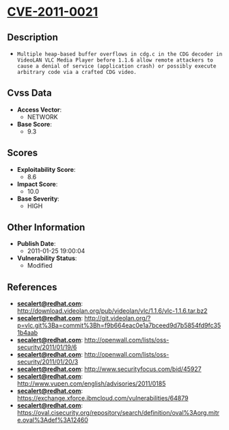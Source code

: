 
# [CVE-2011-0021](https://cve.mitre.org/cgi-bin/cvename.cgi?name=CVE-2011-0021)

## Description

- `Multiple heap-based buffer overflows in cdg.c in the CDG decoder in VideoLAN VLC Media Player before 1.1.6 allow remote attackers to cause a denial of service (application crash) or possibly execute arbitrary code via a crafted CDG video.`

## Cvss Data

- **Access Vector**:
  - NETWORK
- **Base Score**:
  - 9.3

## Scores

- **Exploitability Score**:
  - 8.6
- **Impact Score**:
  - 10.0
- **Base Severity**:
  - HIGH

## Other Information

- **Publish Date**:
  - 2011-01-25 19:00:04
- **Vulnerability Status**:
  - Modified

## References

- **secalert@redhat.com**: http://download.videolan.org/pub/videolan/vlc/1.1.6/vlc-1.1.6.tar.bz2
- **secalert@redhat.com**: http://git.videolan.org/?p=vlc.git%3Ba=commit%3Bh=f9b664eac0e1a7bceed9d7b5854fd9fc351b4aab
- **secalert@redhat.com**: http://openwall.com/lists/oss-security/2011/01/19/6
- **secalert@redhat.com**: http://openwall.com/lists/oss-security/2011/01/20/3
- **secalert@redhat.com**: http://www.securityfocus.com/bid/45927
- **secalert@redhat.com**: http://www.vupen.com/english/advisories/2011/0185
- **secalert@redhat.com**: https://exchange.xforce.ibmcloud.com/vulnerabilities/64879
- **secalert@redhat.com**: https://oval.cisecurity.org/repository/search/definition/oval%3Aorg.mitre.oval%3Adef%3A12460
